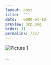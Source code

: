 ```yaml
---
layout: post
title:  ""
date:   0000-01-10
preview: 3cp.png
order: 21
permalink: /3c/
---
```


![Picture 1]({{site.baseurl}}/images/3c.png?auto=yes)

...
